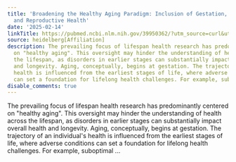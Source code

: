```yaml
---
title: 'Broadening the Healthy Aging Paradigm: Inclusion of Gestation, Development,
  and Reproductive Health'
date: '2025-02-14'
linkTitle: https://pubmed.ncbi.nlm.nih.gov/39950362/?utm_source=curl&utm_medium=rss&utm_campaign=pubmed-2&utm_content=1FakS-2QOkCT8HsMOQP1bCRQ4YzyumYOmxmF0moLsQ3dFB1E9V&fc=20220326224207&ff=20250215170745&v=2.18.0.post9+e462414
source: heidelberg[Affiliation]
description: The prevailing focus of lifespan health research has predominantly centered
  on "healthy aging". This oversight may hinder the understanding of health across
  the lifespan, as disorders in earlier stages can substantially impact overall health
  and longevity. Aging, conceptually, begins at gestation. The trajectory of an individual's
  health is influenced from the earliest stages of life, where adverse conditions
  can set a foundation for lifelong health challenges. For example, suboptimal ...
disable_comments: true
---
```

The prevailing focus of lifespan health research has predominantly centered on "healthy aging". This oversight may hinder the understanding of health across the lifespan, as disorders in earlier stages can substantially impact overall health and longevity. Aging, conceptually, begins at gestation. The trajectory of an individual's health is influenced from the earliest stages of life, where adverse conditions can set a foundation for lifelong health challenges. For example, suboptimal ...